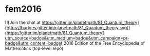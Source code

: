 # fem2016

[![Join the chat at https://gitter.im/planetmath/81_Quantum_theory](https://badges.gitter.im/planetmath/81_Quantum_theory.svg)](https://gitter.im/planetmath/81_Quantum_theory?utm_source=badge&utm_medium=badge&utm_campaign=pr-badge&utm_content=badge)
2016 Edition of the Free Encyclopedia of Mathematics (top-level repo)
